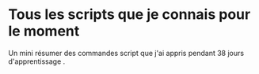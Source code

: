 # Tous les scripts que je connais pour le moment 

Un mini résumer des commandes script que j'ai appris pendant 38 jours d'apprentissage .


